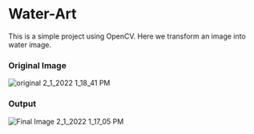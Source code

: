 # Water-Art

This is a simple project using OpenCV. Here we transform an image into water image.

### Original Image

![original 2_1_2022 1_18_41 PM](https://user-images.githubusercontent.com/98515024/151931550-943908e1-f711-42d2-95e3-cfed5413e397.png)

### Output
![Final Image 2_1_2022 1_17_05 PM](https://user-images.githubusercontent.com/98515024/151931580-2a03d167-096b-4959-8457-dd286447df92.png)

